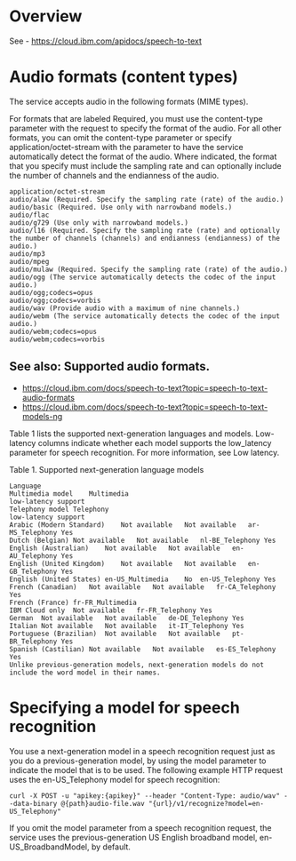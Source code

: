 # Overview

See - https://cloud.ibm.com/apidocs/speech-to-text


# Audio formats (content types)

The service accepts audio in the following formats (MIME types).

For formats that are labeled Required, you must use the content-type parameter with the request to specify the format of the audio.
For all other formats, you can omit the content-type parameter or specify application/octet-stream with the parameter to have the service automatically detect the format of the audio.
Where indicated, the format that you specify must include the sampling rate and can optionally include the number of channels and the endianness of the audio.

```
application/octet-stream
audio/alaw (Required. Specify the sampling rate (rate) of the audio.)
audio/basic (Required. Use only with narrowband models.)
audio/flac
audio/g729 (Use only with narrowband models.)
audio/l16 (Required. Specify the sampling rate (rate) and optionally the number of channels (channels) and endianness (endianness) of the audio.)
audio/mp3
audio/mpeg
audio/mulaw (Required. Specify the sampling rate (rate) of the audio.)
audio/ogg (The service automatically detects the codec of the input audio.)
audio/ogg;codecs=opus
audio/ogg;codecs=vorbis
audio/wav (Provide audio with a maximum of nine channels.)
audio/webm (The service automatically detects the codec of the input audio.)
audio/webm;codecs=opus
audio/webm;codecs=vorbis
```

## See also: Supported audio formats.

* https://cloud.ibm.com/docs/speech-to-text?topic=speech-to-text-audio-formats
* https://cloud.ibm.com/docs/speech-to-text?topic=speech-to-text-models-ng



Table 1 lists the supported next-generation languages and models. Low-latency columns indicate whether each model supports the low_latency parameter for speech recognition. For more information, see Low latency.

Table 1. Supported next-generation language models

```
Language	
Multimedia model	Multimedia
low-latency support	
Telephony model	Telephony
low-latency support
Arabic (Modern Standard)	Not available	Not available	ar-MS_Telephony	Yes
Dutch (Belgian)	Not available	Not available	nl-BE_Telephony	Yes
English (Australian)	Not available	Not available	en-AU_Telephony	Yes
English (United Kingdom)	Not available	Not available	en-GB_Telephony	Yes
English (United States)	en-US_Multimedia	No	en-US_Telephony	Yes
French (Canadian)	Not available	Not available	fr-CA_Telephony	Yes
French (France)	fr-FR_Multimedia
IBM Cloud only	Not available	fr-FR_Telephony	Yes
German	Not available	Not available	de-DE_Telephony	Yes
Italian	Not available	Not available	it-IT_Telephony	Yes
Portuguese (Brazilian)	Not available	Not available	pt-BR_Telephony	Yes
Spanish (Castilian)	Not available	Not available	es-ES_Telephony	Yes
Unlike previous-generation models, next-generation models do not include the word model in their names.
```

# Specifying a model for speech recognition

You use a next-generation model in a speech recognition request just as you do a previous-generation model, by using the model parameter to indicate the model that is to be used. The following example HTTP request uses the en-US_Telephony model for speech recognition:


```
curl -X POST -u "apikey:{apikey}" --header "Content-Type: audio/wav" --data-binary @{path}audio-file.wav "{url}/v1/recognize?model=en-US_Telephony"
```

If you omit the model parameter from a speech recognition request, the service uses the previous-generation US English broadband model, en-US_BroadbandModel, by default.


